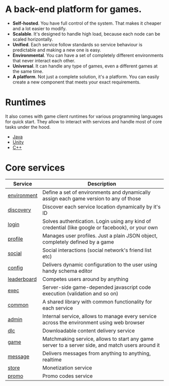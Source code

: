 # A back-end platform for games.

* **Self-hosted**. You have full control of the system. That makes it cheaper and a lot easier to modify.
* **Scalable**. It's designed to handle high load, because each node can be scaled horizontally. 
* **Unified**. Each service follow standards so service behaviour is predictable and making a new one is easy.
* **Environmental**. You can have a set of completely different environments that never interact each other.
* **Universal**. It can handle any type of games, even a different games at the same time.
* **A platform**. Not just a complete solution, it's a platform. You can easily create a new component that meets your exact requirements.

# Runtimes
It also comes with game client runtimes for various programming languages for quick start. They allow to interact with services and handle most of core tasks under the hood.
* [Java](https://github.com/anthill-services/anthill-runtime-java/)
* [Unity](https://github.com/anthill-services/anthill-runtime-unity/)
* [C++](https://github.com/anthill-services/anthill-runtime-cpp/)

# Core services
| Service | Description |
|-------------------------------------------------------------------------|--------------------------------------------------------------------------------------------------|
| [environment](https://github.com/anthill-services/anthill-environment/) | Define a set of environments and dynamically assign each game version to any of those |
| [discovery](https://github.com/anthill-services/anthill-discovery/) | Discover each service location dynamically by it's ID |
| [login](https://github.com/anthill-services/anthill-login/) | Solves authentication. Login using any kind of credential (like google or facebook), or your own |
| [profile](https://github.com/anthill-services/anthill-profile/) | Manages user profiles. Just a plain JSON object, completely defined by a game |
| [social](https://github.com/anthill-services/anthill-social/) | Social interactions (social network's friend list etc) |
| [config](https://github.com/anthill-services/anthill-config/) | Delivers dynamic configuration to the user using handy schema editor |
| [leaderboard](https://github.com/anthill-services/anthill-leaderboard/) | Competes users around by anything |
| [exec](https://github.com/anthill-services/anthill-exec/) | Server-side game-depended javascript code execution (validation and so on) |
| [common](https://github.com/anthill-services/anthill-common/) | A shared library with common functionality for each service |
| [admin](https://github.com/anthill-services/anthill-admin/) | Internal service, allows to manage every service across the environment using web browser |
| [dlc](https://github.com/anthill-services/anthill-dlc/) | Downloadable content delivery service |
| [game](https://github.com/anthill-services/anthill-game/) | Matchmaking service, allows to start any game server to a server side, and match users around it |
| [message](https://github.com/anthill-services/anthill-message/) | Delivers messages from anything to anything, realtime |
| [store](https://github.com/anthill-services/anthill-store/) | Monetization service |
| [promo](https://github.com/anthill-services/anthill-promo/) | Promo codes service |